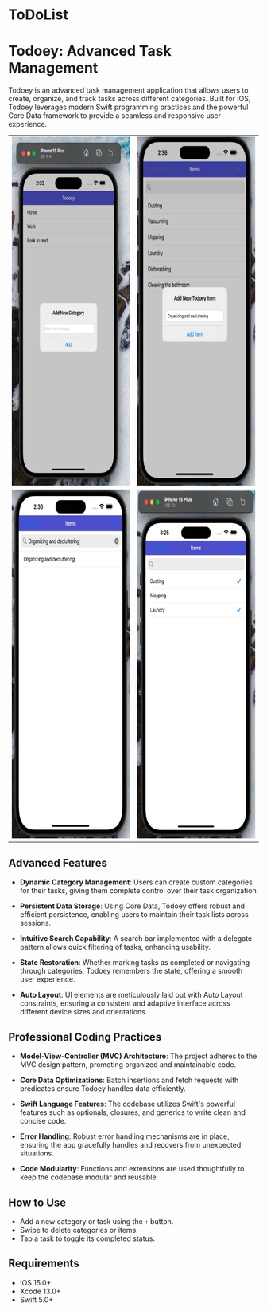 # ToDoList

# Todoey: Advanced Task Management

Todoey is an advanced task management application that allows users to create, organize, and track tasks across different categories. Built for iOS, Todoey leverages modern Swift programming practices and the powerful Core Data framework to provide a seamless and responsive user experience.


<table>
  <tr>
    <td><img src="https://github.com/chhsch/ToDoList_v2/blob/main/4.jpg" width="400" height="700"></td>
    <td><img src="https://github.com/chhsch/ToDoList_v2/blob/main/3.jpg" width="400" height="700"></td>
  </tr>
  <tr>
    <td><img src="https://github.com/chhsch/ToDoList_v2/blob/main/2.jpg" width="400" height="700"></td>
    <td><img src="https://github.com/chhsch/ToDoList_v2/blob/main/1.jpg" width="400" height="700"></td>
  </tr>
</table>



## Advanced Features

- **Dynamic Category Management**: Users can create custom categories for their tasks, giving them complete control over their task organization.

- **Persistent Data Storage**: Using Core Data, Todoey offers robust and efficient persistence, enabling users to maintain their task lists across sessions.

- **Intuitive Search Capability**: A search bar implemented with a delegate pattern allows quick filtering of tasks, enhancing usability.

- **State Restoration**: Whether marking tasks as completed or navigating through categories, Todoey remembers the state, offering a smooth user experience.

- **Auto Layout**: UI elements are meticulously laid out with Auto Layout constraints, ensuring a consistent and adaptive interface across different device sizes and orientations.

## Professional Coding Practices

- **Model-View-Controller (MVC) Architecture**: The project adheres to the MVC design pattern, promoting organized and maintainable code.

- **Core Data Optimizations**: Batch insertions and fetch requests with predicates ensure Todoey handles data efficiently.

- **Swift Language Features**: The codebase utilizes Swift's powerful features such as optionals, closures, and generics to write clean and concise code.

- **Error Handling**: Robust error handling mechanisms are in place, ensuring the app gracefully handles and recovers from unexpected situations.

- **Code Modularity**: Functions and extensions are used thoughtfully to keep the codebase modular and reusable.

## How to Use

- Add a new category or task using the `+` button.
- Swipe to delete categories or items.
- Tap a task to toggle its completed status.

## Requirements

- iOS 15.0+
- Xcode 13.0+
- Swift 5.0+

